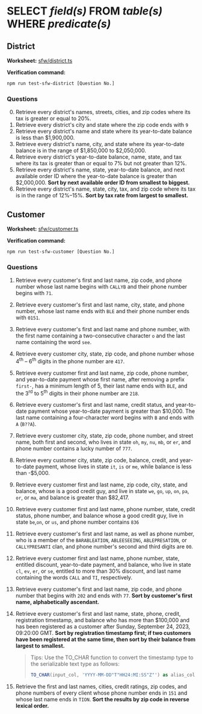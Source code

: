# SELECT *field(s)* FROM *table(s)* WHERE *predicate(s)*

## District

**Worksheet:** [sfw/district.ts](/src/sfw/district.ts)

**Verification command:**
```sh
npm run test-sfw-district [Question No.]
```

### Questions

0. Retrieve every district's names, streets, cities, and zip codes where its tax is greater or equal to 20%.
1. Retrieve every district's city and state where the zip code ends with `9`
2. Retrieve every district's name and state where its year-to-date balance is less than $1,900,000.
3. Retrieve every district's name, city, and state where its year-to-date balance is in the range of $1,850,000 to $2,050,000.
4. Retrieve every district's year-to-date balance, name, state, and tax where its tax is greater than or equal to 7% but not greater than 12%.
5. Retrieve every district's name, state, year-to-date balance, and next available order ID where the year-to-date balance is greater than $2,000,000. **Sort by next available order ID from smallest to biggest.**
6. Retrieve every district's name, state, city, tax, and zip code where its tax is in the range of 12%–15%. **Sort by tax rate from largest to smallest.**

## Customer

**Worksheet:** [sfw/customer.ts](/src/sfw/customer.ts)

**Verification command:**
```sh
npm run test-sfw-customer [Question No.]
```

### Questions

1. Retrieve every customer's first and last name, zip code, and phone number whose last name begins with `CALLYB` and their phone number begins with `71`.
2. Retrieve every customer's first and last name, city, state, and phone number, whose last name ends with `BLE` and their phone number ends with `0151`.
3. Retrieve every customer's first and last name and phone number, with the first name containing a two-consecutive character `o` and the last name containing the word `see`.
4. Retrieve every customer city, state, zip code, and phone number whose 4<sup>th</sup> – 6<sup>th</sup> digits in the phone number are `417`.
5. Retrieve every customer first and last name, zip code, phone number, and year-to-date payment whose first name, after removing a prefix `first-`, has a minimum length of 5, their last name ends with `BLE`, and the 3<sup>rd</sup> to 5<sup>th</sup> digits in their phone number are `218`.
6. Retrieve every customer's first and last name, credit status, and year-to-date payment whose year-to-date payment is greater than $10,000. The last name containing a four-character word begins with `B` and ends with `A` (`B??A`).
7. Retrieve every customer city, state, zip code, phone number, and street name, both first and second, who lives in state `oh`, `my`, `nu`, `mb`, or `er`, and phone number contains a lucky number of `777`.
8. Retrieve every customer city, state, zip code, balance, credit, and year-to-date payment, whose lives in state `it`, `is` or `me`, while balance is less than -$5,000.
9. Retrieve every customer first and last name, zip code, city, state, and balance, whose is a good credit guy, and live in state `we`, `go`, `up`, `on`, `pa`, `or`, or `ma`, and balance is greater than $82,417.
10. Retrieve every customer first and last name, phone number, state, credit status, phone number, and balance whose a good credit guy, live in state `be`,`on`, or `us`, and phone number contains `836`
11. Retrieve every customer's first and last name, as well as phone number, who is a member of the `BARABLEATION`, `ABLEESEEING`, `ABLEPRESATION`, or `CALLYPRESANTI` clan, and phone number's second and third digits are `00`.
12. Retrieve every customer first and last name, phone number, state, entitled discount, year-to-date payment, and balance, who live in state `cl`, `ev`, `er`, or `se`, entitled to more than 30% discount, and last name containing the words `CALL` and `TI`, respectively.
13. Retrieve every customer's first and last name, zip code, and phone number that begins with `202` and ends with `77`. **Sort by customer's first name, alphabetically ascendant.**
14. Retrieve every customer's first and last name, state, phone, credit, registration timestamp, and balance who has more than $100,000 and has been registered as a customer after Sunday, September 24, 2023, 09:20:00 GMT. **Sort by registration timestamp first; if two customers have been registered at the same time, then sort by their balance from largest to smallest.**

    > Tips: Use the TO_CHAR function to convert the timestamp type to the serializable text type as follows:
    > ```sql
    > TO_CHAR(input_col, 'YYYY-MM-DD"T"HH24:MI:SS"Z"') as alias_col
    > ```

15. Retrieve the first and last names, cities, credit ratings, zip codes, and phone numbers of every client whose phone number ends in `151` and whose last name ends in `TION`. **Sort the results by zip code in reverse lexical order.**